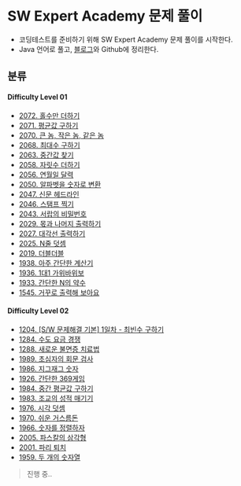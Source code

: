 # SW Expert Academy 문제 풀이
  
+ 코딩테스트를 준비하기 위해 SW Expert Academy 문제 풀이를 시작한다.
+ Java 언어로 풀고, [블로그](https://kimkkoo.tistory.com/ "내 블로그")와 Github에 정리한다.  

## 분류
#### Difficulty Level 01
>
+ [2072. 홀수만 더하기](https://github.com/MIN-04/CodingTest/blob/master/SW_Expert_Academy/DLevel01/no2072.java "2072. 홀수만 더하기")
+ [2071. 평균값 구하기](https://github.com/MIN-04/CodingTest/blob/master/SW_Expert_Academy/DLevel01/no2071.java "2071. 평균값 구하기")
+ [2070. 큰 놈, 작은 놈, 같은 놈](https://github.com/MIN-04/CodingTest/blob/master/SW_Expert_Academy/DLevel01/no2070.java "2070. 큰 놈, 작은 놈, 같은 놈")
+ [2068. 최대수 구하기](https://github.com/MIN-04/CodingTest/blob/master/SW_Expert_Academy/DLevel01/no2068.java "2068. 최대수 구하기")
+ [2063. 중간값 찾기](https://github.com/MIN-04/CodingTest/blob/master/SW_Expert_Academy/DLevel01/no2063.java "2063. 중간값 찾기")
+ [2058. 자릿수 더하기](https://github.com/MIN-04/CodingTest/blob/master/SW_Expert_Academy/DLevel01/no2058.java "2058. 자릿수 더하기")
+ [2056. 연월일 달력](https://github.com/MIN-04/CodingTest/blob/master/SW_Expert_Academy/DLevel01/no2056.java "2056. 연월일 달력")
+ [2050. 알파벳을 숫자로 변환](https://github.com/MIN-04/CodingTest/blob/master/SW_Expert_Academy/DLevel01/no2050.java "2050. 알파벳을 숫자로 변환")
+ [2047. 신문 헤드라인](https://github.com/MIN-04/CodingTest/blob/master/SW_Expert_Academy/DLevel01/no2047.java "2047. 신문 헤드라인")
+ [2046. 스탬프 찍기](https://github.com/MIN-04/CodingTest/blob/master/SW_Expert_Academy/DLevel01/no2046.java "2046. 스탬프 찍기")
+ [2043. 서랍의 비밀번호](https://github.com/MIN-04/CodingTest/blob/master/SW_Expert_Academy/DLevel01/no2043.java "2043. 서랍의 비밀번호")
+ [2029. 몫과 나머지 출력하기](https://github.com/MIN-04/CodingTest/blob/master/SW_Expert_Academy/DLevel01/no2029.java "2029. 몫과 나머지 출력하기")
+ [2027. 대각선 출력하기](https://github.com/MIN-04/CodingTest/blob/master/SW_Expert_Academy/DLevel01/no2027.java "2027. 대각선 출력하기")
+ [2025. N줄 덧셈](https://github.com/MIN-04/CodingTest/blob/master/SW_Expert_Academy/DLevel01/no2025.java "2025. N줄 덧셈")
+ [2019. 더블더블](https://github.com/MIN-04/CodingTest/blob/master/SW_Expert_Academy/DLevel01/no2019.java "2019. 더블더블")
+ [1938. 아주 간단한 계산기](https://github.com/MIN-04/CodingTest/blob/master/SW_Expert_Academy/DLevel01/no1938.java "1938. 아주 간단한 계산기")
+ [1936. 1대1 가위바위보](https://github.com/MIN-04/CodingTest/blob/master/SW_Expert_Academy/DLevel01/no1936.java "1936. 1대1 가위바위보")
+ [1933. 간단한 N의 약수](https://github.com/MIN-04/CodingTest/blob/master/SW_Expert_Academy/DLevel01/no1933.java "1933. 간단한 N의 약수")
+ [1545. 거꾸로 출력해 보아요](https://github.com/MIN-04/CodingTest/blob/master/SW_Expert_Academy/DLevel01/no1545.java "1545. 거꾸로 출력해 보아요")
  
#### Difficulty Level 02
>
+ [1204. [S/W 문제해결 기본] 1일차 - 최빈수 구하기](https://github.com/MIN-04/CodingTest/blob/master/SW_Expert_Academy/DLevel02/no1204.java "1204. [S/W 문제해결 기본] 1일차 - 최빈수 구하기")
+ [1284. 수도 요금 경쟁](https://github.com/MIN-04/CodingTest/blob/master/SW_Expert_Academy/DLevel02/no1284.java "1284. 수도 요금 경쟁")
+ [1288. 새로운 불면증 치료법](https://github.com/MIN-04/CodingTest/blob/master/SW_Expert_Academy/DLevel02/no1288.java "1288. 새로운 불면증 치료법")
+ [1989. 초심자의 회문 검사](https://github.com/MIN-04/CodingTest/blob/master/SW_Expert_Academy/DLevel02/no1989.java "1989. 초심자의 회문 검사")
+ [1986. 지그재그 숫자](https://github.com/MIN-04/CodingTest/blob/master/SW_Expert_Academy/DLevel02/no1986.java "1986. 지그재그 숫자")
+ [1926. 간단한 369게임](https://github.com/MIN-04/CodingTest/blob/master/SW_Expert_Academy/DLevel02/no1926.java "1926. 간단한 369게임")
+ [1984. 중간 평균값 구하기](https://github.com/MIN-04/CodingTest/blob/master/SW_Expert_Academy/DLevel02/no1984.java "1984. 중간 평균값 구하기")
+ [1983. 조교의 성적 매기기](https://github.com/MIN-04/CodingTest/blob/master/SW_Expert_Academy/DLevel02/no1983.java "1983. 조교의 성적 매기기")
+ [1976. 시각 덧셈](https://github.com/MIN-04/CodingTest/blob/master/SW_Expert_Academy/DLevel02/no1976.java "1976. 시각 덧셈")
+ [1970. 쉬운 거스름돈](https://github.com/MIN-04/CodingTest/blob/master/SW_Expert_Academy/DLevel02/no1970.java "1970. 쉬운 거스름돈")
+ [1966. 숫자를 정렬하자](https://github.com/MIN-04/CodingTest/blob/master/SW_Expert_Academy/DLevel02/no1966.java "1966. 숫자를 정렬하자")
+ [2005. 파스칼의 삼각형](https://github.com/MIN-04/CodingTest/blob/master/SW_Expert_Academy/DLevel02/no2005.java "2005. 파스칼의 삼각형")
+ [2001. 파리 퇴치](https://github.com/MIN-04/CodingTest/blob/master/SW_Expert_Academy/DLevel02/no2001.java "2001. 파리 퇴치")
+ [1959. 두 개의 숫자열](https://github.com/MIN-04/CodingTest/blob/master/SW_Expert_Academy/DLevel02/no1959.java "1959. 두 개의 숫자열")

> 진행 중..
